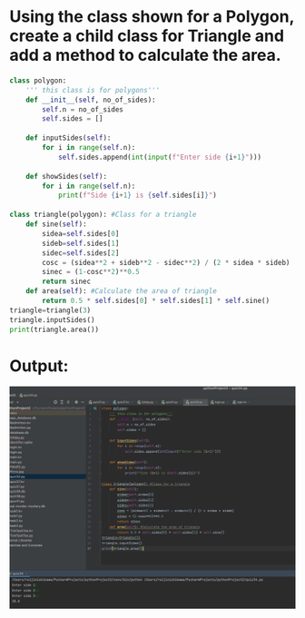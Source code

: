 # Using the class shown for a Polygon, create a child class for Triangle and add a method to calculate the area.

```.py
class polygon:
    ''' this class is for polygons'''
    def __init__(self, no_of_sides):
        self.n = no_of_sides
        self.sides = []

    def inputSides(self):
        for i in range(self.n):
            self.sides.append(int(input(f"Enter side {i+1}")))

    def showSides(self):
        for i in range(self.n):
            print(f"Side {i+1} is {self.sides[i]}")

class triangle(polygon): #Class for a triangle
    def sine(self):
        sidea=self.sides[0]
        sideb=self.sides[1]
        sidec=self.sides[2]
        cosc = (sidea**2 + sideb**2 - sidec**2) / (2 * sidea * sideb)
        sinec = (1-cosc**2)**0.5
        return sinec
    def area(self): #Calculate the area of triangle
        return 0.5 * self.sides[0] * self.sides[1] * self.sine()
triangle=triangle(3)
triangle.inputSides()
print(triangle.area())
```

# Output:

![](quiz34out.png)
